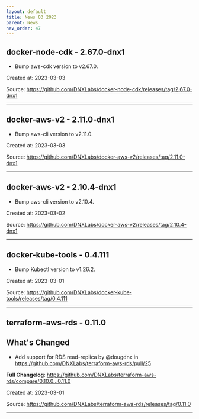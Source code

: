 ```yaml
---
layout: default
title: News 03 2023
parent: News
nav_order: 47
---
```




## docker-node-cdk - 2.67.0-dnx1
- Bump aws-cdk version to v2.67.0.

Created at: 2023-03-03

<!-- TODO: Include source link to the version tag -->
Source: https://github.com/DNXLabs/docker-node-cdk/releases/tag/2.67.0-dnx1

---


## docker-aws-v2 - 2.11.0-dnx1
- Bump aws-cli version to v2.11.0.

Created at: 2023-03-03

<!-- TODO: Include source link to the version tag -->
Source: https://github.com/DNXLabs/docker-aws-v2/releases/tag/2.11.0-dnx1

---


## docker-aws-v2 - 2.10.4-dnx1
- Bump aws-cli version to v2.10.4.

Created at: 2023-03-02

<!-- TODO: Include source link to the version tag -->
Source: https://github.com/DNXLabs/docker-aws-v2/releases/tag/2.10.4-dnx1

---


## docker-kube-tools - 0.4.111
- Bump Kubectl version to v1.26.2.

Created at: 2023-03-01

<!-- TODO: Include source link to the version tag -->
Source: https://github.com/DNXLabs/docker-kube-tools/releases/tag/0.4.111

---


## terraform-aws-rds - 0.11.0
## What's Changed
* Add support for RDS read-replica by @dougdnx in https://github.com/DNXLabs/terraform-aws-rds/pull/25


**Full Changelog**: https://github.com/DNXLabs/terraform-aws-rds/compare/0.10.0...0.11.0

Created at: 2023-03-01

<!-- TODO: Include source link to the version tag -->
Source: https://github.com/DNXLabs/terraform-aws-rds/releases/tag/0.11.0

---

